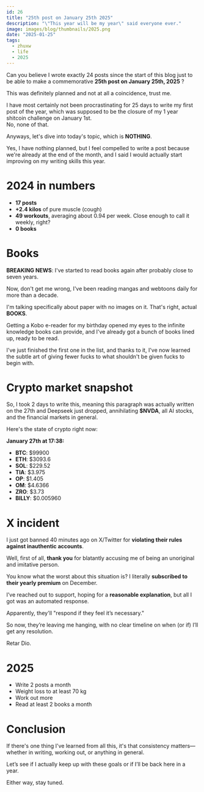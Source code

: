 ```yaml
---
id: 26
title: "25th post on January 25th 2025"
description: "\"This year will be my year\" said everyone ever." 
image: images/blog/thumbnails/2025.png
date: "2025-01-25"
tags:
  - zhuxw
  - life
  - 2025
---
```


Can you believe I wrote exactly 24 posts since the start of this blog just to be able to make a commemorative **25th post on January 25th, 2025** ? 

This was definitely planned and not at all a coincidence, trust me.

I have most certainly not been procrastinating for 25 days to write my first post of the year, which was supposed to be the closure of my 1 year shitcoin challenge on January 1st.\
No, none of that.

Anyways, let's dive into today's topic, which is **NOTHING**.

Yes, I have nothing planned, but I feel compelled to write a post because we're already at the end of the month, and I said I would actually start improving on my writing skills this year.

# 2024 in numbers

- **17 posts** 
- **+2.4 kilos** of pure muscle (cough) 
- **49 workouts**, averaging about 0.94 per week. Close enough to call it weekly, right?
- **0 books**

# Books

**BREAKING NEWS**: I've started to read books again after probably close to seven years.

Now, don't get me wrong, I've been reading mangas and webtoons daily for more than a decade.

I'm talking specifically about paper with no images on it. That's right, actual **BOOKS**.

Getting a Kobo e-reader for my birthday opened my eyes to the infinite knowledge books can provide, and I've already got a bunch of books lined up, ready to be read.

I've just finished the first one in the list, and thanks to it, I've now learned the subtle art of giving fewer fucks to what shouldn't be given fucks to begin with. 

# Crypto market snapshot

So, I took 2 days to write this, meaning this paragraph was actually written on the 27th and Deepseek just dropped, annihilating **$NVDA**, all AI stocks, and the financial markets in general.

Here's the state of crypto right now:

**January 27th at 17:38:**

- **BTC**: $99900
- **ETH**: $3093.6
- **SOL**: $229.52
- **TIA**: $3.975
- **OP**: $1.405
- **OM**: $4.6366
- **ZRO**: $3.73
- **BILLY**: $0.005960

# X incident

I just got banned 40 minutes ago on X/Twitter for **violating their rules against inauthentic accounts**.

Well, first of all, **thank you** for blatantly accusing me of being an unoriginal and imitative person.

You know what the worst about this situation is? I literally **subscribed to their yearly premium** on December.

I’ve reached out to support, hoping for a **reasonable explanation**, but all I got was an automated response. 

Apparently, they'll "respond if they feel it’s necessary."

So now, they’re leaving me hanging, with no clear timeline on when (or if) I’ll get any resolution.

Retar Dio.

# 2025

- Write 2 posts a month
- Weight loss to at least 70 kg
- Work out more
- Read at least 2 books a month

# Conclusion

If there's one thing I've learned from all this, it's that consistency matters—whether in writing, working out, or anything in general.

Let’s see if I actually keep up with these goals or if I’ll be back here in a year.

Either way, stay tuned.